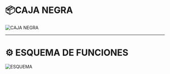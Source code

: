 # 📦CAJA NEGRA 
![CAJA NEGRA](../imagenes/readme-caja-esq_funciones/cajanegra.jpg)

---
# ⚙️ ESQUEMA DE FUNCIONES

![ESQUEMA](../imagenes/readme-caja-esq_funciones/EsquemadeFunciones1.png) 
